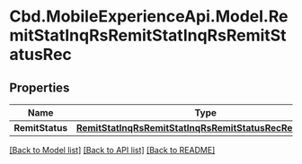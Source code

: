 # Cbd.MobileExperienceApi.Model.RemitStatInqRsRemitStatInqRsRemitStatusRec

## Properties

Name | Type | Description | Notes
------------ | ------------- | ------------- | -------------
**RemitStatus** | [**RemitStatInqRsRemitStatInqRsRemitStatusRecRemitStatus**](RemitStatInqRsRemitStatInqRsRemitStatusRecRemitStatus.md) |  | [optional] 

[[Back to Model list]](../README.md#documentation-for-models) [[Back to API list]](../README.md#documentation-for-api-endpoints) [[Back to README]](../README.md)

